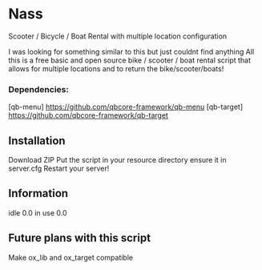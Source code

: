 # Nass
Scooter / Bicycle / Boat Rental with multiple location configuration

I was looking for something similar to this but just couldnt find anything 
All this is a free basic and open source bike / scooter / boat rental script that allows for multiple locations and to return the bike/scooter/boats!  


### Dependencies:
[qb-menu] https://github.com/qbcore-framework/qb-menu
[qb-target] https://github.com/qbcore-framework/qb-target



## Installation
Download ZIP
Put the script in your resource directory 
ensure it in server.cfg
Restart your server! 



## Information
idle 0.0 in use 0.0


## Future plans with this script
Make ox_lib and ox_target compatible 
